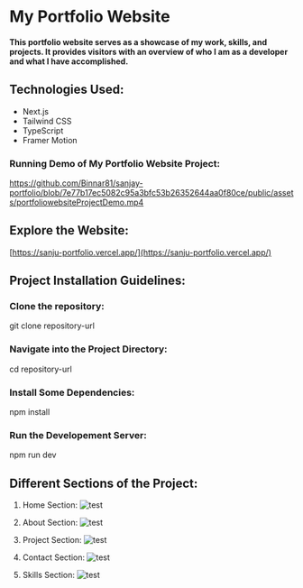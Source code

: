 # My Portfolio Website

#### This portfolio website serves as a showcase of my work, skills, and projects. It provides visitors with an overview of who I am as a developer and what I have accomplished.

## Technologies Used:

* Next.js
* Tailwind CSS
* TypeScript
* Framer Motion
  
### Running Demo of My Portfolio Website Project:
https://github.com/Binnar81/sanjay-portfolio/blob/7e77b17ec5082c95a3bfc53b26352644aa0f80ce/public/assets/portfoliowebsiteProjectDemo.mp4

## Explore the Website:

[https://sanju-portfolio.vercel.app/](https://sanju-portfolio.vercel.app/)

## Project Installation Guidelines:

### Clone the repository:
git clone repository-url

### Navigate into the Project Directory:
cd repository-url

### Install Some Dependencies:
npm install

### Run the Developement Server:
npm run dev

## Different Sections of the Project:
 1) Home Section:
   ![test](https://github.com/Binnar81/sanjay-portfolio/blob/1af593480de6a23f245ba8e5801175391ab3e91a/public/assets/PortfolioHomePage.png)

 2) About Section:
   ![test](https://github.com/Binnar81/sanjay-portfolio/blob/1af593480de6a23f245ba8e5801175391ab3e91a/public/assets/PortfolioAboutMePage.png)

 3) Project Section:
   ![test](https://github.com/Binnar81/sanjay-portfolio/blob/1af593480de6a23f245ba8e5801175391ab3e91a/public/assets/PortfolioProjectPage.png)

 4) Contact Section:
   ![test](https://github.com/Binnar81/sanjay-portfolio/blob/1af593480de6a23f245ba8e5801175391ab3e91a/public/assets/PortfolioContactMePage.png)

 5) Skills Section:
   ![test](https://github.com/Binnar81/sanjay-portfolio/blob/1af593480de6a23f245ba8e5801175391ab3e91a/public/assets/PortfolioSkillsPage.png)






